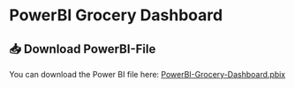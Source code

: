 # PowerBI Grocery Dashboard

## 📥 Download PowerBI-File
You can download the Power BI file here:
[PowerBI-Grocery-Dashboard.pbix](PowerBI-Files/PowerBI-Grocery-Dashboard.pbix)
